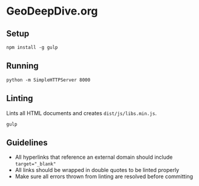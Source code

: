 # GeoDeepDive.org

## Setup
`npm install -g gulp`

## Running
`python -m SimpleHTTPServer 8000`

## Linting
Lints all HTML documents and creates `dist/js/libs.min.js`.

`gulp`

## Guidelines
+ All hyperlinks that reference an external domain should include `target="_blank"`
+ All links should be wrapped in double quotes to be linted properly
+ Make sure all errors thrown from linting are resolved before committing

